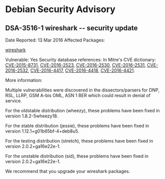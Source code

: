 
Debian Security Advisory
========================


DSA-3516-1 wireshark -- security update
---------------------------------------



Date Reported:
13 Mar 2016
Affected Packages:

[wireshark](https://packages.debian.org/src:wireshark)

Vulnerable:
Yes
Security database references:
In Mitre's CVE dictionary: [CVE-2015-8731](https://security-tracker.debian.org/tracker/CVE-2015-8731), [CVE-2016-2523](https://security-tracker.debian.org/tracker/CVE-2016-2523), [CVE-2016-2530](https://security-tracker.debian.org/tracker/CVE-2016-2530), [CVE-2016-2531](https://security-tracker.debian.org/tracker/CVE-2016-2531), [CVE-2016-2532](https://security-tracker.debian.org/tracker/CVE-2016-2532), [CVE-2016-4417](https://security-tracker.debian.org/tracker/CVE-2016-4417), [CVE-2016-4418](https://security-tracker.debian.org/tracker/CVE-2016-4418), [CVE-2016-4421](https://security-tracker.debian.org/tracker/CVE-2016-4421).  

More information:

Multiple vulnerabilities were discovered in the dissectors/parsers for
DNP, RSL, LLRP, GSM A-bis OML, ASN 1 BER which could result in denial
of service.


For the oldstable distribution (wheezy), these problems have been fixed
in version 1.8.2-5wheezy18.


For the stable distribution (jessie), these problems have been fixed in
version 1.12.1+g01b65bf-4+deb8u5.


For the testing distribution (stretch), these problems have been fixed
in version 2.0.2+ga16e22e-1.


For the unstable distribution (sid), these problems have been fixed in
version 2.0.2+ga16e22e-1.


We recommend that you upgrade your wireshark packages.





